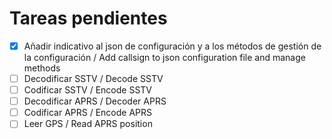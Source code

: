# Tareas pendientes

- [x] Añadir indicativo al json de configuración y a los métodos de gestión de la configuración / Add callsign to json configuration file and manage methods
- [ ] Decodificar SSTV / Decode SSTV
- [ ] Codificar SSTV / Encode SSTV
- [ ] Decodificar APRS / Decoder APRS
- [ ] Codificar APRS / Encode APRS
- [ ] Leer GPS / Read APRS position